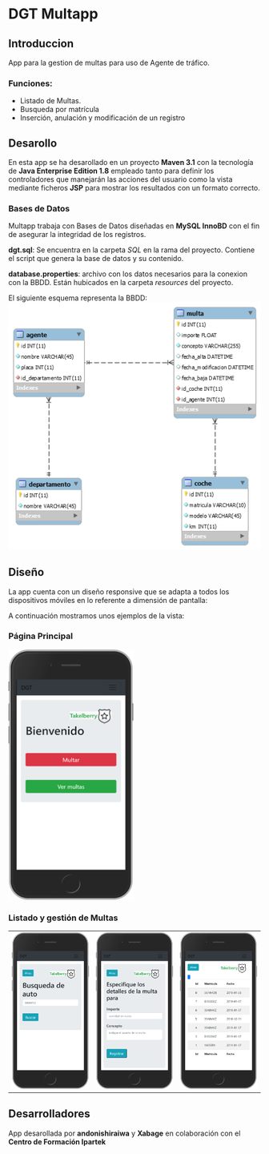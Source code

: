 # DGT Multapp

## Introduccion

App para la gestion de multas para uso de Agente de tráfico.

### Funciones:
* Listado de Multas.
* Busqueda por matrícula
* Inserción, anulación y modificación de un registro


## Desarollo
En esta app se ha desarollado en un proyecto **Maven 3.1** con la tecnología de **Java Enterprise Edition 1.8** empleado tanto para definir los controladores que manejarán las acciones del usuario como la vista mediante ficheros **JSP** para mostrar los resultados con un formato correcto.

### Bases de Datos

Multapp trabaja con Bases de Datos diseñadas en **MySQL InnoBD** con el fin de asegurar la integridad de los registros.

**dgt.sql**: Se encuentra en la carpeta *SQL* en la rama del proyecto. Contiene el script que genera la base de datos y su contenido.

**database.properties**: archivo con los datos necesarios para la conexion con la BBDD. Están hubicados en la carpeta *resources* del proyecto.


El siguiente esquema representa la BBDD:
<img src="https://github.com/andonishiraiwa/dgt/blob/master/SQL/multas.png"></img>



## Diseño 
La app cuenta con un diseño responsive que se adapta a todos los dispositivos móviles en lo referente a dimensión de pantalla:
 
  A continuación mostramos unos ejemplos de la vista:
  
 ### Página Principal
 <img src="https://github.com/andonishiraiwa/dgt/blob/master/src/main/webapp/images/readme/index.png" width="250" height="500">
  
 ### Listado y gestión de Multas
 
<table>
<tr>
<td width="20%"><img src="https://github.com/andonishiraiwa/dgt/blob/master/src/main/webapp/images/readme/buscar.png"></td>
<td width="20%"><img src="https://github.com/andonishiraiwa/dgt/blob/master/src/main/webapp/images/readme/redactar.png"></td>
<td width="20%"><img src="https://github.com/andonishiraiwa/dgt/blob/master/src/main/webapp/images/readme/lista.png"></td>

 </tr>
 
 </table>
 

## Desarrolladores
App desarollada por **andonishiraiwa** y **Xabage** en colaboración con el **Centro de Formación Ipartek**
